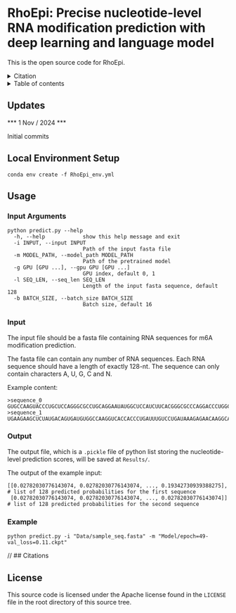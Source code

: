 # RhoEpi: Precise nucleotide-level RNA modification prediction with deep learning and language model

This is the open source code for RhoEpi.

<details><summary>Citation</summary>

</details>

<details><summary>Table of contents</summary>
  
- [Recent Updates](#New_Updates)
- [Local Environment Setup](#Local_Environment_Setup)
- [Usage](#usage)
  - [Input Arguments](#Arguments)
  - [Input](#Inputs) 
  - [Output](#outputs) 
  - [Example](#Examples)  
- [Citations](#citations)
- [License](#license)
</details>

## Updates <a name="New_Updates"></a>

*** 1 Nov / 2024 ***

Initial commits


## Local Environment Setup <a name="Local_Environment_Setup"></a>

```
conda env create -f RhoEpi_env.yml
```

## Usage <a name="Usage"></a>

### Input Arguments <a name="Arguments"></a>

```
python predict.py --help
  -h, --help            show this help message and exit
  -i INPUT, --input INPUT
                        Path of the input fasta file
  -m MODEL_PATH, --model_path MODEL_PATH
                        Path of the pretrained model
  -g GPU [GPU ...], --gpu GPU [GPU ...]
                        GPU index, default 0, 1
  -l SEQ_LEN, --seq_len SEQ_LEN
                        Length of the input fasta sequence, default 128
  -b BATCH_SIZE, --batch_size BATCH_SIZE
                        Batch size, default 16
```

### Input <a name="Inputs"></a>

The input file should be a fasta file containing RNA sequences for m6A modification prediction. 

The fasta file can contain any number of RNA sequences. Each RNA sequence should have a length of exactly 128-nt. The sequence can only contain characters A, U, G, C and N.

Example content:
```
>sequence_0
GUGCCAAGUACCCUGCUCCAGGGCGCCUGCAGGAAUAUGGCUCCAUCUUCACGGGCGCCCAGGACCCUGGCCUGCAGAGACGCCCCCGCCACAGGAUCCAGAGCAAGCACCGCCCCCUGGACGAGCGG
>sequence_1
UGAAGAAGCUCUAUGACAGUGAUGUGGCCAAGGUCACCACCCUGAUUUGUCCUGAUAAAGAGAACAAGGCAUAUGUUCGACUUGCUCCUGAUUAUGAUGCUUUCGAUGUUGUAACAAAAUUGGGAUCN
```

### Output <a name="Outputs"></a>

The output file, which is a `.pickle` file of python list storing the nucleotide-level prediction scores, will be saved at `Results/`.

The output of the example input:
```
[[0.02782030776143074, 0.02782030776143074, ..., 0.19342730939388275],    # list of 128 predicted probabilities for the first sequence
 [0.02782030776143074, 0.02782030776143074, ..., 0.02782030776143074]]    # list of 128 predicted probabilities for the second sequence
```


### Example <a name="Examples"></a>

```
python predict.py -i "Data/sample_seq.fasta" -m "Model/epoch=49-val_loss=0.11.ckpt"
```

// ## Citations <a name="Citations"></a>


## License <a name="license"></a>

This source code is licensed under the Apache license found in the `LICENSE` file
in the root directory of this source tree.
